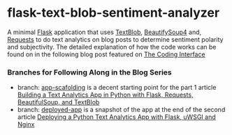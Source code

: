 # flask-text-blob-sentiment-analyzer

A minimal [Flask](https://palletsprojects.com/p/flask/) application that uses [TextBlob](https://textblob.readthedocs.io/en/dev/), [BeautifySoup4](https://www.crummy.com/software/BeautifulSoup/bs4/doc/) and, [Requests](https://2.python-requests.org/en/master/) to do text analytics on blog posts to determine sentiment polarity and subjectivity. The detailed explanation of how the code works can be found on in the following blog post featured on [The Coding Interface](https://thecodinginterface.com/blog/text-analytics-app-with-flask-and-textblob/)

### Branches for Following Along in the Blog Series

- branch: [app-scafolding](https://github.com/amcquistan/flask-text-blob-sentiment-analyzer/tree/app-scafolding) is a decent starting point for the part 1 article [Building a Text Analytics App in Python with Flask, Requests, BeautifulSoup, and TextBlob](https://thecodinginterface.com/blog/text-analytics-app-with-flask-and-textblob/) 
- branch: [deployed-app](https://github.com/amcquistan/flask-text-blob-sentiment-analyzer/tree/deployed-app) is a snapshot of the app at the end of the second article [Deploying a Python Text Analytics App with Flask, uWSGI and Nginx](https://thecodinginterface.com/blog/deploy-flask-text-analytics-app/)
